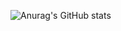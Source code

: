 ![Anurag's GitHub stats](https://github-readme-stats.vercel.app/api?username=arif-bit&show_icons=true&theme=synthwave)

